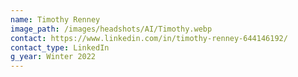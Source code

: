 ```yaml
---
name: Timothy Renney
image_path: /images/headshots/AI/Timothy.webp
contact: https://www.linkedin.com/in/timothy-renney-644146192/
contact_type: LinkedIn
g_year: Winter 2022
---
```

